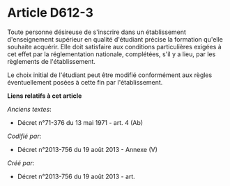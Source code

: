 # Article D612-3

Toute personne désireuse de s'inscrire dans un établissement d'enseignement supérieur en qualité d'étudiant précise la
formation qu'elle souhaite acquérir. Elle doit satisfaire aux conditions particulières exigées à cet effet par la
réglementation nationale, complétées, s'il y a lieu, par les règlements de l'établissement.

Le choix initial de l'étudiant peut être modifié conformément aux règles éventuellement posées à cette fin par
l'établissement.

**Liens relatifs à cet article**

_Anciens textes_:

  - Décret n°71-376 du 13 mai 1971 - art. 4 (Ab)

_Codifié par_:

  - Décret n°2013-756 du 19 août 2013 -  Annexe (V)

_Créé par_:

  - Décret n°2013-756 du 19 août 2013 - art.
